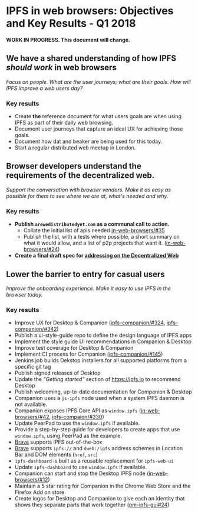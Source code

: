 # IPFS in web browsers: Objectives and Key Results - Q1 2018

**WORK IN PROGRESS. This document will change.**


## We have a shared understanding of how IPFS _should work_ in web browsers

_Focus on people. What are the user journeys; what are their goals. How will IPFS improve a web users day?_

### Key results

- Create **the** reference document for what users goals are when using IPFS as part of their daily web browsing.
- Document user journeys that capture an ideal UX for achieving those goals.
- Document how dat and beaker are being used for this today.
- Start a regular distributed web meetup in London.


## Browser developers understand the requirements of the decentralized web.

_Support the conversation with browser vendors. Make it as easy as possible for them to see where we are at, what's needed and why._

### Key results

- **Publish `arewedistributedyet.com` as a communal call to action.**
  - Collate the initial list of apis needed [in-web-browsers/#35](https://github.com/ipfs/in-web-browsers/issues/35)
  - Publish the list, with a tests where possible, a short summary on what it would allow, and a list of p2p projects that want it. ([in-web-browsers/#24](https://github.com/ipfs/in-web-browsers/issues/24))
- **Create a final draft spec for [addressing on the Decentralized Web](https://github.com/ipfs/specs/tree/master/dweb-addressing)**


## Lower the barrier to entry for casual users

_Improve the onboarding experience. Make it easy to use IPFS in the browser today._

### Key results

- Improve UX for Desktop & Companion ([ipfs-companion/#324](https://github.com/ipfs-shipyard/ipfs-companion/issues/324), [ipfs-companion/#342](https://github.com/ipfs/ipfs-companion/issues/342))
- Publish a ui-style-guide repo to define the design language of IPFS apps
- Implement the style guide UI recommendations in Companion & Desktop
- Improve test coverage for Desktop & Companion
- Implement CI process for Companion ([ipfs-companion/#145](https://github.com/ipfs/ipfs-companion/issues/145))
- Jenkins job builds Dekstop installers for all supported platforms from a specific git tag
- Publish signed releases of Desktop
- Update the _"Getting started"_ section of https://ipfs.io to recommend Desktop
- Publish welcoming, up-to-date documentation for Companion & Desktop
- Companion uses a `js-ipfs` node used when a system IPFS daemon is not available.
- Companion exposes IPFS Core API as `window.ipfs`  ([in-web-browsers/#42](https://github.com/ipfs/in-web-browsers/issues/42), [ipfs-compaion/#330](https://github.com/ipfs-shipyard/ipfs-companion/issues/330))
- Update PeerPad to use the `window.ipfs` if available.
- Provide a step-by-step guide for developers to create apps that use `window.ipfs`, using PeerPad as the example.
- [Brave](https://brave.com) supports IPFS out-of-the-box
- [Brave](https://brave.com) supports `ipfs://` and `dweb:/ipfs` address schemes in Location Bar and DOM elements (`href`, `src`)
- `ipfs-dashboard` is built as a reusable replacement for `ipfs-web-ui`
- Update `ipfs-dashboard` to use `window.ipfs` if available.
- Companion can start and stop the Desktop IPFS node ([in-web-browsers/#12](https://github.com/ipfs/in-web-browsers/issues/12))
- Maintain a 5 star rating for Companion in the Chrome Web Store and the Firefox Add on store
- Create logos for Desktop and Companion to give each an identity that shows they separate parts that work together ([pm-ipfs-gui#24](https://github.com/ipfs-shipyard/pm-ipfs-gui/issues/24))
